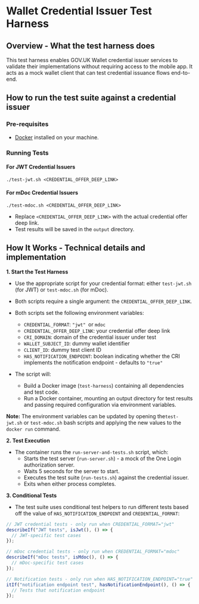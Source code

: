 # Wallet Credential Issuer Test Harness

## Overview - What the test harness does

This test harness enables GOV.UK Wallet credential issuer services to validate their implementations without requiring access to the mobile app. It acts as a mock wallet client that can test credential issuance flows end-to-end.

## How to run the test suite against a credential issuer

### Pre-requisites

- [Docker](https://docs.docker.com/get-docker/) installed on your machine.

### Running Tests

#### For JWT Credential Issuers

```
./test-jwt.sh <CREDENTIAL_OFFER_DEEP_LINK>
```

#### For mDoc Credential Issuers

```
./test-mdoc.sh <CREDENTIAL_OFFER_DEEP_LINK>
```

- Replace `<CREDENTIAL_OFFER_DEEP_LINK>` with the actual credential offer deep link.
- Test results will be saved in the `output` directory.


## How It Works - Technical details and implementation

**1. Start the Test Harness**
- Use the appropriate script for your credential format: either `test-jwt.sh` (for JWT) or `test-mdoc.sh` (for mDoc).
- Both scripts require a single argument: the `CREDENTIAL_OFFER_DEEP_LINK`.
- Both scripts set the following environment variables:
  - `CREDENTIAL_FORMAT`: `"jwt" `or `mdoc`
  - `CREDENTIAL_OFFER_DEEP_LINK`: your credential offer deep link
  - `CRI_DOMAIN`: domain of the credential issuer under test
  - `WALLET_SUBJECT_ID`: dummy wallet identifier
  - `CLIENT_ID`: dummy test client ID
  - `HAS_NOTIFICATION_ENDPOINT`: boolean indicating whether the CRI implements the notification endpoint - defaults to `"true"`

- The script will:
   - Build a Docker image (`test-harness`) containing all dependencies and test code. 
   - Run a Docker container, mounting an output directory for test results and passing required configuration via environment variables.

**Note:** The environment variables can be updated by opening the`test-jwt.sh` or `test-mdoc.sh` bash scripts and applying the new values to the `docker run` command.

**2. Test Execution**
- The container runs the `run-server-and-tests.sh` script, which:
   - Starts the test server (`run-server.sh`) - a mock of the One Login authorization server. 
   - Waits 5 seconds for the server to start. 
   - Executes the test suite (`run-tests.sh`) against the credential issuer. 
   - Exits when either process completes.

**3. Conditional Tests**
- The test suite uses conditional test helpers to run different tests based off the value of `HAS_NOTIFICATION_ENDPOINT` and `CREDENTIAL_FORMAT`:

```typescript
// JWT credential tests - only run when CREDENTIAL_FORMAT="jwt"
describeIf("JWT tests", isJwt(), () => {
  // JWT-specific test cases
});

// mDoc credential tests - only run when CREDENTIAL_FORMAT="mdoc"  
describeIf("mDoc tests", isMdoc(), () => {
  // mDoc-specific test cases
});

// Notification tests - only run when HAS_NOTIFICATION_ENDPOINT="true"
itIf("notification endpoint test", hasNotificationEndpoint(), () => {
  // Tests that notification endpoint
});

```
